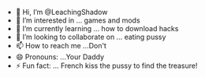 - 👋 Hi, I’m @LeachingShadow
- 👀 I’m interested in ... games and mods 
- 🌱 I’m currently learning ... how to download hacks
- 💞️ I’m looking to collaborate on ... eating pussy
- 📫 How to reach me ...Don't
- 😄 Pronouns: ...Your Daddy
- ⚡ Fun fact: ... French kiss the pussy to find the treasure!

<!---
LeachingShadow/LeachingShadow is a ✨ special ✨ repository because its `README.md` (this file) appears on your GitHub profile.
You can click the Preview link to take a look at your changes.
--->
